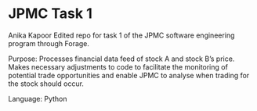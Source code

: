 # JPMC Task 1
Anika Kapoor
Edited repo for task 1 of the JPMC software engineering program through Forage.

Purpose: Processes financial data feed of stock A and stock B’s price. Makes necessary adjustments to code to facilitate the monitoring of potential trade opportunities and enable JPMC to analyse when trading for the stock should occur.
        
Language: Python
